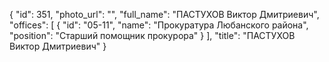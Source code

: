 {
    "id": 351,
    "photo_url": "",
    "full_name": "ПАСТУХОВ Виктор Дмитриевич",
    "offices": [
        {
            "id": "05-11",
            "name": "Прокуратура Любанского района",
            "position": "Старший помощник прокурора"
        }
    ],
    "title": "ПАСТУХОВ Виктор Дмитриевич"
}